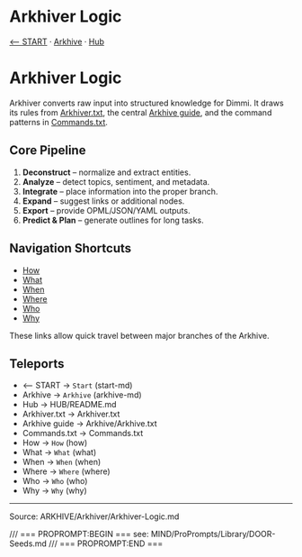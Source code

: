 # Arkhiver Logic

[⟵ START](../../START.md) · [Arkhive](../Arkhive.md) · [Hub](../../HUB/README.md)
# Arkhiver Logic

Arkhiver converts raw input into structured knowledge for Dimmi. It draws its rules from
[Arkhiver.txt](../../../Arkhiver.txt), the central [Arkhive guide](../../../Arkhive/Arkhive.txt),
and the command patterns in [Commands.txt](../../../Commands.txt).

## Core Pipeline
1. **Deconstruct** – normalize and extract entities.
2. **Analyze** – detect topics, sentiment, and metadata.
3. **Integrate** – place information into the proper branch.
4. **Expand** – suggest links or additional nodes.
5. **Export** – provide OPML/JSON/YAML outputs.
6. **Predict & Plan** – generate outlines for long tasks.

## Navigation Shortcuts
- [How](../How/)
- [What](../What/)
- [When](../When/)
- [Where](../Where/)
- [Who](../Who/)
- [Why](../Why/)

These links allow quick travel between major branches of the Arkhive.

## Teleports
- ⟵ START → `Start` (start-md)
- Arkhive → `Arkhive` (arkhive-md)
- Hub → HUB/README.md
- Arkhiver.txt → Arkhiver.txt
- Arkhive guide → Arkhive/Arkhive.txt
- Commands.txt → Commands.txt
- How → `How` (how)
- What → `What` (what)
- When → `When` (when)
- Where → `Where` (where)
- Who → `Who` (who)
- Why → `Why` (why)

---
Source: ARKHIVE/Arkhiver/Arkhiver-Logic.md

/// === PROPROMPT:BEGIN ===
see: MIND/ProPrompts/Library/DOOR-Seeds.md
/// === PROPROMPT:END ===
